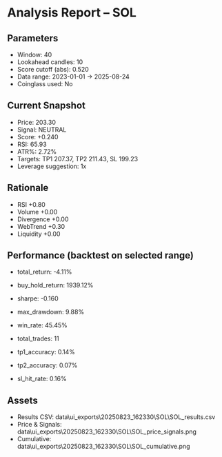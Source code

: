 
# Analysis Report – SOL

## Parameters
- Window: 40
- Lookahead candles: 10
- Score cutoff (abs): 0.520
- Data range: 2023-01-01 → 2025-08-24
- Coinglass used: No

## Current Snapshot
- Price: 203.30
- Signal: NEUTRAL
- Score: +0.240
- RSI: 65.93
- ATR%: 2.72%
- Targets: TP1 207.37, TP2 211.43, SL 199.23
- Leverage suggestion: 1x

## Rationale
- RSI +0.80
- Volume +0.00
- Divergence +0.00
- WebTrend +0.30
- Liquidity +0.00

## Performance (backtest on selected range)
- total_return: -4.11%
- buy_hold_return: 1939.12%
- sharpe: -0.160
- max_drawdown: 9.88%
- win_rate: 45.45%
- total_trades: 11
- tp1_accuracy: 0.14%
- tp2_accuracy: 0.07%
- sl_hit_rate: 0.16%

## Assets
- Results CSV: data\ui_exports\20250823_162330\SOL\SOL_results.csv
- Price & Signals: data\ui_exports\20250823_162330\SOL\SOL_price_signals.png
- Cumulative: data\ui_exports\20250823_162330\SOL\SOL_cumulative.png

